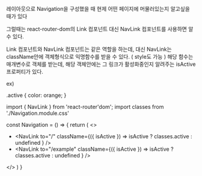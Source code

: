 레이아웃으로 Navigation을 구성했을 때
현제 어떤 페이지에 머물러있는지 알고싶을 때가 있다

그럴때는 react-router-dom의 Link 컴포넌트 대신 NavLink 컴포넌트를 사용하면 알 수 있다.

Link 컴포넌트와 NavLink 컴포넌트는 같은 역할을 하는데,
대신 NavLink는 className안에 객체형식으로 익명함수를 받을 수 있다. ( style도 가능 )
해당 함수는 매개변수로 객체를 받는데, 해당 객체안에는 그 링크가 활성화중인지 알려주는 
isActive 프로퍼티가 있다.

ex)
<!-- Navigation.module.css -->
.active {
    color: orange;
}

<!-- Navigation 컴포넌트 -->
import { NavLink } from 'react-router'dom';
import classes from './Navigation.module.css'

const Navigation = () => {
    return (
        <>
            <ul>
                <li>
                <!-- 경로가 / 일 때 active 활성화 -->
                    <NavLink to="/" className={({ isActive }) => isActive ? classes.active : undefined } />
                </li>
                <li>
                <!-- 경로가 /example 일 때 active 활성화 -->
                    <NavLink to="/example" className={({ isActive }) => isActive ? classes.active : undefined } />
                </li>
            </ul>
        </>
    )
}

